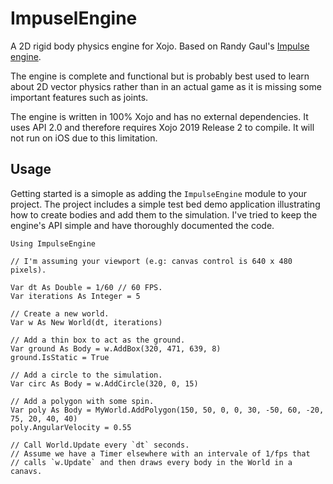 # ImpuselEngine
A 2D rigid body physics engine for Xojo. Based on Randy Gaul's [Impulse engine][randy's].

The engine is complete and functional but is probably best used to learn about 2D vector physics 
rather than in an actual game as it is missing some important features such as joints.

The engine is written in 100% Xojo and has no external dependencies. It uses API 2.0 and therefore requires Xojo 2019 Release 2 to compile. It will not run on iOS due to this limitation.

## Usage
Getting started is a simople as adding the `ImpulseEngine` module to your project. The project includes a simple test bed demo application illustrating how to create bodies and add them to the simulation. I've tried to keep the engine's API simple and have thoroughly documented the code. 

```xojo
Using ImpulseEngine

// I'm assuming your viewport (e.g: canvas control is 640 x 480 pixels).

Var dt As Double = 1/60 // 60 FPS.
Var iterations As Integer = 5

// Create a new world.
Var w As New World(dt, iterations)

// Add a thin box to act as the ground.
Var ground As Body = w.AddBox(320, 471, 639, 8)
ground.IsStatic = True

// Add a circle to the simulation.
Var circ As Body = w.AddCircle(320, 0, 15)

// Add a polygon with some spin.
Var poly As Body = MyWorld.AddPolygon(150, 50, 0, 0, 30, -50, 60, -20, 75, 20, 40, 40)
poly.AngularVelocity = 0.55

// Call World.Update every `dt` seconds.
// Assume we have a Timer elsewhere with an intervale of 1/fps that
// calls `w.Update` and then draws every body in the World in a canavs.
```

[randy's]: https://www.randygaul.net/projects-open-sources/impulse-engine/
